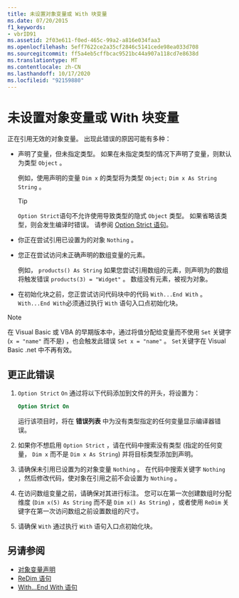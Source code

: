 ```yaml
---
title: 未设置对象变量或 With 块变量
ms.date: 07/20/2015
f1_keywords:
- vbrID91
ms.assetid: 2f03e611-f0ed-465c-99a2-a816e034faa3
ms.openlocfilehash: 5eff7622ce2a35cf2846c5141cede98ea033d708
ms.sourcegitcommit: ff5a4eb5cffbcac9521bc44a907a118cd7e8638d
ms.translationtype: MT
ms.contentlocale: zh-CN
ms.lasthandoff: 10/17/2020
ms.locfileid: "92159880"
---
```

# <a name="object-variable-or-with-block-variable-not-set"></a>未设置对象变量或 With 块变量

正在引用无效的对象变量。 出现此错误的原因可能有多种：

- 声明了变量，但未指定类型。 如果在未指定类型的情况下声明了变量，则默认为类型 `Object` 。

    例如，使用声明的变量 `Dim x` 的类型将为类型 `Object;` `Dim x As String` `String` 。

    > [!TIP]
    > `Option Strict`语句不允许使用导致类型的隐式 `Object` 类型。 如果省略该类型，则会发生编译时错误。 请参阅 [Option Strict 语句](../statements/option-strict-statement.md)。

- 你正在尝试引用已设置为的对象 `Nothing` 。

- 您正在尝试访问未正确声明的数组变量的元素。

    例如， `products() As String` 如果您尝试引用数组的元素，则声明为的数组将触发错误 `products(3) = "Widget"` 。 数组没有元素，被视为对象。

- 在初始化块之前，您正尝试访问代码块中的代码 `With...End With` 。   `With...End With`必须通过执行 `With` 语句入口点初始化块。

> [!NOTE]
> 在 Visual Basic 或 VBA 的早期版本中，通过将值分配给变量而不使用 `Set` 关键字 (`x = "name"` 而不是) ，也会触发此错误 `Set x = "name"` 。 `Set`关键字在 Visual Basic .net 中不再有效。

## <a name="to-correct-this-error"></a>更正此错误

1. `Option Strict` `On` 通过将以下代码添加到文件的开头，将设置为：

    ```vb
    Option Strict On
    ```

    运行该项目时，将在 **错误列表** 中为没有类型指定的任何变量显示编译器错误。

2. 如果你不想启用 `Option Strict` ，请在代码中搜索没有类型 (指定的任何变量， `Dim x` 而不是 `Dim x As String`) 并将目标类型添加到声明。

3. 请确保未引用已设置为的对象变量 `Nothing` 。  在代码中搜索关键字 `Nothing` ，然后修改代码，使对象在引用之前不会设置为 `Nothing` 。

4. 在访问数组变量之前，请确保对其进行标注。 您可以在第一次创建数组时分配维度 (`Dim x(5) As String` 而不是 `Dim x() As String`) ，或者使用 `ReDim` 关键字在第一次访问数组之前设置数组的尺寸。

5. 请确保 `With` 通过执行 `With` 语句入口点初始化块。

## <a name="see-also"></a>另请参阅

- [对象变量声明](../../programming-guide/language-features/variables/object-variable-declaration.md)
- [ReDim 语句](../statements/redim-statement.md)
- [With...End With 语句](../statements/with-end-with-statement.md)
